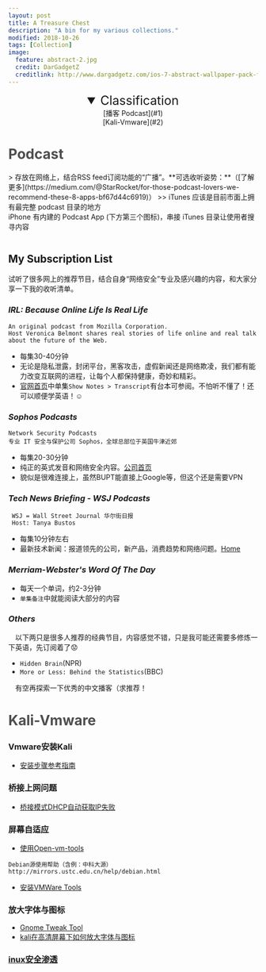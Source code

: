 ```yaml
---
layout: post
title: A Treasure Chest
description: "A bin for my various collections."
modified: 2018-10-26
tags: [Collection]
image:
  feature: abstract-2.jpg
  credit: DarGadgetZ
  creditlink: http://www.dargadgetz.com/ios-7-abstract-wallpaper-pack-for-iphone-5-and-ipod-touch-retina/
---
```


<details open style="text-align:center;"><!-- 可选open -->
<summary style="font-size:25px;">Classification</summary>
<div markdown="1">
[播客 Podcast](#1)<br>
[Kali-Vmware](#2)
</div>
</details>

<h1 id="1" style="color:rgb(78, 78, 78);">Podcast</h1>
>  存放在网络上，结合RSS feed订阅功能的“广播”。**可选收听姿势：**（[了解更多](https://medium.com/@StarRocket/for-those-podcast-lovers-we-recommend-these-8-apps-bf67d44c6919)）
>> iTunes 应该是目前市面上拥有最完整 podcast 目录的地方<br/>
iPhone 有内建的 Podcast App (下方第三个图标)，串接 iTunes 目录让使用者搜寻内容
<figure>
	<img src="{{site.url}}/images/podcast.png" alt="">
</figure>

## My Subscription List
试听了很多网上的推荐节目，结合自身“网络安全”专业及感兴趣的内容，和大家分享一下我的收听清单。

### <cite>IRL: Because Online Life Is Real Life</cite>
    An original podcast from Mozilla Corporation.
    Host Veronica Belmont shares real stories of life online and real talk about the future of the Web.

* 每集30-40分钟
* 无论是隐私泄露，封闭平台，黑客攻击，虚假新闻还是网络欺凌，我们都有能力改变互联网的进程，让每个人都保持健康，奇妙和精彩。
* [官网首页](https://irlpodcast.org/)中单集`Show Notes > Transcript`有台本可参阅。不怕听不懂了！还可以顺便学英语！:relaxed:


### <cite>Sophos Podcasts</cite>
    Network Security Podcasts
    专业 IT 安全与保护公司 Sophos，全球总部位于英国牛津近郊

* 每集20-30分钟
* 纯正的英式发音和网络安全内容。[公司首页](https://www.sophos.com/zh-tw.aspx)
* 貌似是很难连接上，虽然BUPT能直接上Google等，但这个还是需要VPN


### <cite>Tech News Briefing - WSJ Podcasts</cite>
     WSJ = Wall Street Journal 华尔街日报
     Host: Tanya Bustos

* 每集10分钟左右
* 最新技术新闻：报道领先的公司，新产品，消费趋势和网络问题。[Home](https://www.wsj.com/podcasts/tech-news-briefing)


### <cite>Merriam-Webster's Word Of The Day</cite>
* 每天一个单词，约2-3分钟
* `单集备注`中就能阅读大部分的内容


### <cite>Others</cite>
&emsp;以下两只是很多人推荐的经典节目，内容感觉不错，只是我可能还需要多修炼一下英语，先订阅着了:worried:
* `Hidden Brain`(NPR)
* `More or Less: Behind the Statistics`(BBC)

&emsp;有空再探索一下优秀的中文播客（求推荐！

<h1 id="2" style="color:rgb(78, 78, 78);">Kali-Vmware</h1>

### Vmware安装Kali
* [安装步骤参考指南](https://love.ranshy.com/vmware%E5%AE%89%E8%A3%85kali-linux%E7%B3%BB%E7%BB%9F/)

### 桥接上网问题
* [桥接模式DHCP自动获取IP失败](https://blog.csdn.net/A807296772/article/details/77616130)

### 屏幕自适应
* [使用Open-vm-tools](https://blog.csdn.net/qq_30135181/article/details/78704917)
```
Debian源使用帮助（含例：中科大源）http://mirrors.ustc.edu.cn/help/debian.html
```
* [安装VMWare Tools](https://blog.csdn.net/wy_bk/article/details/78303010)

### 放大字体与图标
* [Gnome Tweak Tool](https://steemit.com/utopian-io/@husnulkhatimah/how-to-install-gnome-tweak-tool-on-kali-linux-2017-2)
* [kali在高清屏幕下如何放大字体与图标](https://blog.werner.wiki/kali-gnome-tweak-tool/)

### [inux安全渗透](https://wizardforcel.gitbooks.io/daxueba-kali-linux-tutorial/content/0.html)
